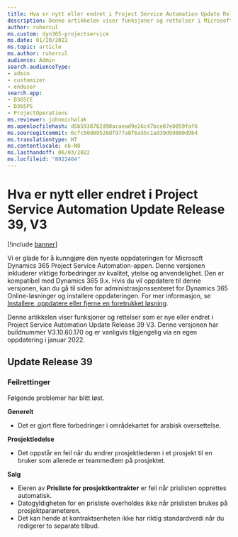 ```yaml
---
title: Hva er nytt eller endret i Project Service Automation Update Release 39, V3
description: Denne artikkelen viser funksjoner og rettelser i Microsoft Dynamics 365 Project Service Automation Update Release 39 V3.
author: ruhercul
ms.custom: dyn365-projectservice
ms.date: 01/20/2022
ms.topic: article
ms.author: ruhercul
audience: Admin
search.audienceType:
- admin
- customizer
- enduser
search.app:
- D365CE
- D365PS
- ProjectOperations
ms.reviewer: johnmichalak
ms.openlocfilehash: d5b5938762d98acaead9e26c47bce07e0059faf6
ms.sourcegitcommit: 6cfc50d89528df977a8f6a55c1ad39d99800d9b4
ms.translationtype: HT
ms.contentlocale: nb-NO
ms.lasthandoff: 06/03/2022
ms.locfileid: "8922464"
---
```

# <a name="whats-new-or-changed-in-project-service-automation-update-release-39-v3"></a>Hva er nytt eller endret i Project Service Automation Update Release 39, V3

[!include [banner](../includes/psa-now-project-operations.md)]

Vi er glade for å kunngjøre den nyeste oppdateringen for Microsoft Dynamics 365 Project Service Automation-appen. Denne versjonen inkluderer viktige forbedringer av kvalitet, ytelse og anvendelighet. Den er kompatibel med Dynamics 365 9.x. Hvis du vil oppdatere til denne versjonen, kan du gå til siden for administrasjonssenteret for Dynamics 365 Online-løsninger og installere oppdateringen. For mer informasjon, se [Installere, oppdatere eller fjerne en foretrukket løsning](/power-platform/admin/install-remove-preferred-solution).

Denne artikkelen viser funksjoner og rettelser som er nye eller endret i Project Service Automation Update Release 39 V3. Denne versjonen har buildnummer V3.10.60.170 og er vanligvis tilgjengelig via en egen oppdatering i januar 2022.

## <a name="update-release-39"></a>Update Release 39

### <a name="bug-fixes"></a>Feilrettinger

Følgende problemer har blitt løst.

**Generelt**

- Det er gjort flere forbedringer i områdekartet for arabisk oversettelse.

**Prosjektledelse**

- Det oppstår en feil når du endrer prosjektlederen i et prosjekt til en bruker som allerede er teammedlem på prosjektet.

**Salg**

- Eieren av **Prisliste for prosjektkontrakter** er feil når prislisten opprettes automatisk. 
- Datogyldigheten for en prisliste overholdes ikke når prislisten brukes på prosjektparameteren.
- Det kan hende at kontraktsenheten ikke har riktig standardverdi når du redigerer to separate tilbud.
